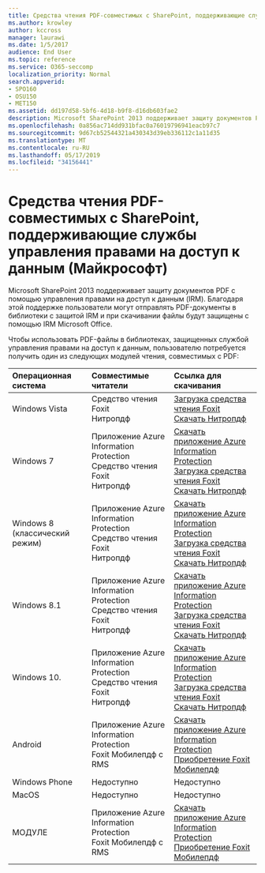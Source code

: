 ```yaml
---
title: Средства чтения PDF-совместимых с SharePoint, поддерживающие службы управления правами на доступ к данным (Майкрософт)
ms.author: krowley
author: kccross
manager: laurawi
ms.date: 1/5/2017
audience: End User
ms.topic: reference
ms.service: O365-seccomp
localization_priority: Normal
search.appverid:
- SPO160
- OSU150
- MET150
ms.assetid: dd197d58-5bf6-4d18-b9f8-d16db603fae2
description: Microsoft SharePoint 2013 поддерживает защиту документов PDF с помощью управления правами на доступ к данным (IRM). Благодаря этой поддержке пользователи могут отправлять PDF-документы в библиотеки с защитой IRM и при скачивании файлы будут защищены с помощью IRM Microsoft Office.
ms.openlocfilehash: 0a856ac714dd931bfac0a76019796941eacb97c7
ms.sourcegitcommit: 9d67cb52544321a430343d39eb336112c1a11d35
ms.translationtype: MT
ms.contentlocale: ru-RU
ms.lasthandoff: 05/17/2019
ms.locfileid: "34156441"
---
```

# <a name="sharepoint-compatible-pdf-readers-that-support-microsoft-information-rights-management-services"></a>Средства чтения PDF-совместимых с SharePoint, поддерживающие службы управления правами на доступ к данным (Майкрософт)

Microsoft SharePoint 2013 поддерживает защиту документов PDF с помощью управления правами на доступ к данным (IRM). Благодаря этой поддержке пользователи могут отправлять PDF-документы в библиотеки с защитой IRM и при скачивании файлы будут защищены с помощью IRM Microsoft Office.
  
Чтобы использовать PDF-файлы в библиотеках, защищенных службой управления правами на доступ к данным, пользователю потребуется получить один из следующих модулей чтения, совместимых с PDF:
  
|**Операционная система**|**Совместимые читатели**|**Ссылка для скачивания**|
|:-----|:-----|:-----|
|Windows Vista  <br/> |Средство чтения Foxit  <br/> Нитропдф  <br/> |[Загрузка средства чтения Foxit](https://go.microsoft.com/fwlink/?linkid=253210) <br/> [Скачать Нитропдф](https://www.gonitro.com/pdf-reader) <br/> |
|Windows 7  <br/> |Приложение Azure Information Protection  <br/> Средство чтения Foxit  <br/> Нитропдф  <br/> |[Скачать приложение Azure Information Protection](https://go.microsoft.com/fwlink/?linkid=837797) <br/> [Загрузка средства чтения Foxit](https://go.microsoft.com/fwlink/?linkid=253210) <br/> [Скачать Нитропдф](https://www.gonitro.com/pdf-reader) <br/> |
|Windows 8 (классический режим)  <br/> |Приложение Azure Information Protection  <br/> Средство чтения Foxit  <br/> Нитропдф  <br/> |[Скачать приложение Azure Information Protection](https://go.microsoft.com/fwlink/?linkid=837797) <br/> [Загрузка средства чтения Foxit](https://go.microsoft.com/fwlink/?linkid=253210) <br/> [Скачать Нитропдф](https://www.gonitro.com/pdf-reader) <br/> |
|Windows 8.1  <br/> |Приложение Azure Information Protection  <br/> Средство чтения Foxit  <br/> Нитропдф  <br/> |[Скачать приложение Azure Information Protection](https://go.microsoft.com/fwlink/?linkid=837797) <br/> [Загрузка средства чтения Foxit](https://go.microsoft.com/fwlink/?linkid=253210) <br/> [Скачать Нитропдф](https://www.gonitro.com/pdf-reader) <br/> |
|Windows 10.  <br/> |Приложение Azure Information Protection  <br/> Средство чтения Foxit  <br/> Нитропдф  <br/> |[Скачать приложение Azure Information Protection](https://go.microsoft.com/fwlink/?linkid=837797) <br/> [Загрузка средства чтения Foxit](https://go.microsoft.com/fwlink/?linkid=253210) <br/> [Скачать Нитропдф](https://www.gonitro.com/pdf-reader) <br/> |
|Android  <br/> |Приложение Azure Information Protection  <br/> Foxit Мобилепдф с RMS  <br/> |[Скачать приложение Azure Information Protection](https://go.microsoft.com/fwlink/?linkid=836827) <br/> [Приобретение Foxit Мобилепдф](https://play.google.com/store/apps/details?id=com.foxit.mobile.pdf.rms) <br/> |
|Windows Phone  <br/> |Недоступно  <br/> |Недоступно  <br/> |
|MacOS  <br/> |Недоступно  <br/> |Недоступно  <br/> |
|МОДУЛЕ  <br/> |Приложение Azure Information Protection  <br/> Foxit Мобилепдф с RMS  <br/> |[Скачать приложение Azure Information Protection](https://go.microsoft.com/fwlink/?linkid=836828) <br/> [Приобретение Foxit Мобилепдф](https://play.google.com/store/apps/details?id=com.foxit.mobile.pdf.rms) <br/> |
   


